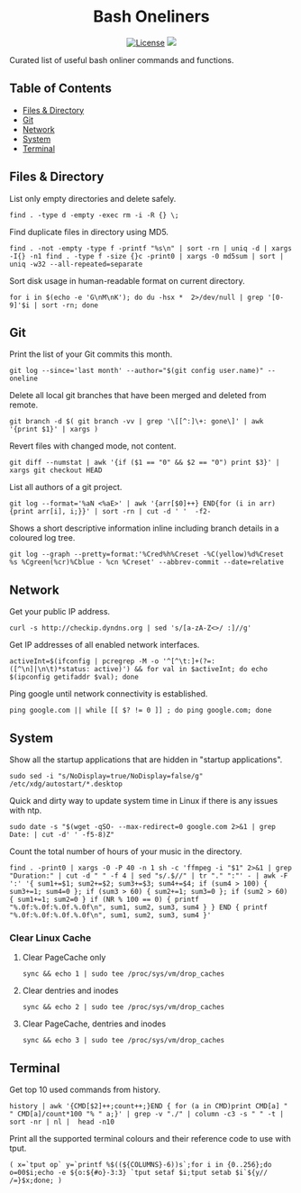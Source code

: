 <h1 align="center">Bash Oneliners</h1>

<p align="center">
<a href="https://github.com/labbots/bash-oneliners/blob/master/LICENSE"><img src="https://img.shields.io/github/license/labbots/bash-oneliners.svg?style=for-the-badge" alt="License"></a>
<a href="https://www.codacy.com/manual/labbots/bash-oneliners?utm_source=github.com&amp;utm_medium=referral&amp;utm_content=labbots/bash-oneliners&amp;utm_campaign=Badge_Grade"><img src="https://img.shields.io/codacy/grade/a72b150d9e8b4166996abf8f871c42b0?style=for-the-badge"/></a>
</p>
Curated list of useful bash onliner commands and functions.

## Table of Contents
- [Files & Directory](#files--directory)
- [Git](#git)
- [Network](#network)
- [System](#system)
- [Terminal](#terminal)

## Files & Directory
List only empty directories and delete safely.

```shell
find . -type d -empty -exec rm -i -R {} \;
```

Find duplicate files in directory using MD5.

```shell
find . -not -empty -type f -printf "%s\n" | sort -rn | uniq -d | xargs -I{} -n1 find . -type f -size {}c -print0 | xargs -0 md5sum | sort | uniq -w32 --all-repeated=separate
```

Sort disk usage in human-readable format on current directory.

```shell
for i in $(echo -e 'G\nM\nK'); do du -hsx *  2>/dev/null | grep '[0-9]'$i | sort -rn; done
```

## Git

Print the list of your Git commits this month.

```shell
git log --since='last month' --author="$(git config user.name)" --oneline
```

Delete all local git branches that have been merged and deleted from remote.

```shell
git branch -d $( git branch -vv | grep '\[[^:]\+: gone\]' | awk '{print $1}' | xargs )
```

Revert files with changed mode, not content.

```shell
git diff --numstat | awk '{if ($1 == "0" && $2 == "0") print $3}' | xargs git checkout HEAD
```

List all authors of a git project.

```shell
git log --format='%aN <%aE>' | awk '{arr[$0]++} END{for (i in arr){print arr[i], i;}}' | sort -rn | cut -d ' '  -f2-
```

Shows a short descriptive information inline including branch details in a coloured log tree.

```shell
git log --graph --pretty=format:'%Cred%h%Creset -%C(yellow)%d%Creset %s %Cgreen(%cr)%Cblue - %cn %Creset' --abbrev-commit --date=relative
```

## Network

Get your public IP address.
```shell
curl -s http://checkip.dyndns.org | sed 's/[a-zA-Z<>/ :]//g'
```

Get IP addresses of all enabled network interfaces.
```shell
activeInt=$(ifconfig | pcregrep -M -o '^[^\t:]+(?=:([^\n]|\n\t)*status: active)') && for val in $activeInt; do echo $(ipconfig getifaddr $val); done
```

Ping google until network connectivity is established.
```shell
ping google.com || while [[ $? != 0 ]] ; do ping google.com; done
```

## System

Show all the startup applications that are hidden in "startup applications".

```shell
sudo sed -i "s/NoDisplay=true/NoDisplay=false/g" /etc/xdg/autostart/*.desktop
```

Quick and dirty way to update system time in Linux if there is any issues with ntp.

```shell
sudo date -s "$(wget -qSO- --max-redirect=0 google.com 2>&1 | grep Date: | cut -d' ' -f5-8)Z"
```
Count the total number of hours of your music in the directory.

```shell
find . -print0 | xargs -0 -P 40 -n 1 sh -c 'ffmpeg -i "$1" 2>&1 | grep "Duration:" | cut -d " " -f 4 | sed "s/.$//" | tr "." ":"' - | awk -F ':' '{ sum1+=$1; sum2+=$2; sum3+=$3; sum4+=$4; if (sum4 > 100) { sum3+=1; sum4=0 }; if (sum3 > 60) { sum2+=1; sum3=0 }; if (sum2 > 60) { sum1+=1; sum2=0 } if (NR % 100 == 0) { printf "%.0f:%.0f:%.0f.%.0f\n", sum1, sum2, sum3, sum4 } } END { printf "%.0f:%.0f:%.0f.%.0f\n", sum1, sum2, sum3, sum4 }'
```

### Clear Linux Cache
1. Clear PageCache only
   ```shell
   sync && echo 1 | sudo tee /proc/sys/vm/drop_caches
   ```
2. Clear dentries and inodes
   ```shell
   sync && echo 2 | sudo tee /proc/sys/vm/drop_caches
   ```
3. Clear PageCache, dentries and inodes
   ```shell
   sync && echo 3 | sudo tee /proc/sys/vm/drop_caches

## Terminal

Get top 10 used commands from history.

```shell
history | awk '{CMD[$2]++;count++;}END { for (a in CMD)print CMD[a] " " CMD[a]/count*100 "% " a;}' | grep -v "./" | column -c3 -s " " -t | sort -nr | nl |  head -n10
```
Print all the supported terminal colours and their reference code to use with tput.

```shell
( x=`tput op` y=`printf %$((${COLUMNS}-6))s`;for i in {0..256};do o=00$i;echo -e ${o:${#o}-3:3} `tput setaf $i;tput setab $i`${y// /=}$x;done; )
```
